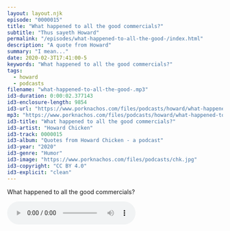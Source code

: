 ```yaml
---
layout: layout.njk
episode: "0000015"
title: "What happened to all the good commercials?"
subtitle: "Thus sayeth Howard"
permalink: "/episodes/what-happened-to-all-the-good-/index.html"
description: "A quote from Howard"
summary: "I mean..."
date: 2020-02-3T17:41:00-5
keywords: "What happened to all the good commercials?"
tags:
  - howard
  - podcasts
filename: "what-happened-to-all-the-good-.mp3"
id3-duration: 0:00:02.377143
id3-enclosure-length: 9854
id3-url: "https://www.porknachos.com/files/podcasts/howard/what-happened-to-all-the-good-.mp3"
mp3: "https://www.porknachos.com/files/podcasts/howard/what-happened-to-all-the-good-.mp3"
id3-title: "What happened to all the good commercials?"
id3-artist: "Howard Chicken"
id3-track: 0000015
id3-album: "Quotes from Howard Chicken - a podcast"
id3-year: "2020"
id3-genre: "Humor"
id3-image: "https://www.porknachos.com/files/podcasts/chk.jpg"
id3-copyright: "CC BY 4.0"
id3-explicit: "clean"
---
```

What happened to all the good commercials?

<audio controls>
  <source src="https://www.porknachos.com/files/podcasts/howard/what-happened-to-all-the-good-.mp3">
</audio>
